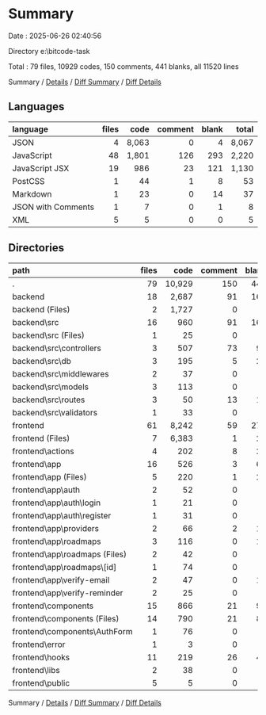 # Summary

Date : 2025-06-26 02:40:56

Directory e:\\bitcode-task

Total : 79 files,  10929 codes, 150 comments, 441 blanks, all 11520 lines

Summary / [Details](details.md) / [Diff Summary](diff.md) / [Diff Details](diff-details.md)

## Languages
| language | files | code | comment | blank | total |
| :--- | ---: | ---: | ---: | ---: | ---: |
| JSON | 4 | 8,063 | 0 | 4 | 8,067 |
| JavaScript | 48 | 1,801 | 126 | 293 | 2,220 |
| JavaScript JSX | 19 | 986 | 23 | 121 | 1,130 |
| PostCSS | 1 | 44 | 1 | 8 | 53 |
| Markdown | 1 | 23 | 0 | 14 | 37 |
| JSON with Comments | 1 | 7 | 0 | 1 | 8 |
| XML | 5 | 5 | 0 | 0 | 5 |

## Directories
| path | files | code | comment | blank | total |
| :--- | ---: | ---: | ---: | ---: | ---: |
| . | 79 | 10,929 | 150 | 441 | 11,520 |
| backend | 18 | 2,687 | 91 | 164 | 2,942 |
| backend (Files) | 2 | 1,727 | 0 | 2 | 1,729 |
| backend\\src | 16 | 960 | 91 | 162 | 1,213 |
| backend\\src (Files) | 1 | 25 | 0 | 6 | 31 |
| backend\\src\\controllers | 3 | 507 | 73 | 94 | 674 |
| backend\\src\\db | 3 | 195 | 5 | 24 | 224 |
| backend\\src\\middlewares | 2 | 37 | 0 | 9 | 46 |
| backend\\src\\models | 3 | 113 | 0 | 9 | 122 |
| backend\\src\\routes | 3 | 50 | 13 | 14 | 77 |
| backend\\src\\validators | 1 | 33 | 0 | 6 | 39 |
| frontend | 61 | 8,242 | 59 | 277 | 8,578 |
| frontend (Files) | 7 | 6,383 | 1 | 27 | 6,411 |
| frontend\\actions | 4 | 202 | 8 | 29 | 239 |
| frontend\\app | 16 | 526 | 3 | 69 | 598 |
| frontend\\app (Files) | 5 | 220 | 1 | 22 | 243 |
| frontend\\app\\auth | 2 | 52 | 0 | 5 | 57 |
| frontend\\app\\auth\\login | 1 | 21 | 0 | 3 | 24 |
| frontend\\app\\auth\\register | 1 | 31 | 0 | 2 | 33 |
| frontend\\app\\providers | 2 | 66 | 2 | 15 | 83 |
| frontend\\app\\roadmaps | 3 | 116 | 0 | 12 | 128 |
| frontend\\app\\roadmaps (Files) | 2 | 42 | 0 | 6 | 48 |
| frontend\\app\\roadmaps\\[id] | 1 | 74 | 0 | 6 | 80 |
| frontend\\app\\verify-email | 2 | 47 | 0 | 10 | 57 |
| frontend\\app\\verify-reminder | 2 | 25 | 0 | 5 | 30 |
| frontend\\components | 15 | 866 | 21 | 95 | 982 |
| frontend\\components (Files) | 14 | 790 | 21 | 86 | 897 |
| frontend\\components\\AuthForm | 1 | 76 | 0 | 9 | 85 |
| frontend\\error | 1 | 3 | 0 | 1 | 4 |
| frontend\\hooks | 11 | 219 | 26 | 47 | 292 |
| frontend\\libs | 2 | 38 | 0 | 9 | 47 |
| frontend\\public | 5 | 5 | 0 | 0 | 5 |

Summary / [Details](details.md) / [Diff Summary](diff.md) / [Diff Details](diff-details.md)